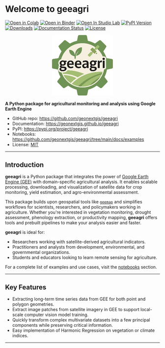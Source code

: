 # Welcome to geeagri

[![Open in Colab](https://colab.research.google.com/assets/colab-badge.svg)](https://colab.research.google.com/github/geonextgis/geeagri/blob/main)
[![Open in Binder](https://mybinder.org/badge_logo.svg)](https://mybinder.org/v2/gh/geonextgis/geeagri/main?labpath=notebooks%2Fintro.ipynb)
[![Open In Studio Lab](https://studiolab.sagemaker.aws/studiolab.svg)](https://studiolab.sagemaker.aws/import/github/geonextgis/geeagri/blob/main/notebooks/intro.ipynb)
[![PyPI Version](https://img.shields.io/pypi/v/geeagri.svg)](https://pypi.org/project/geeagri)
[![Downloads](https://static.pepy.tech/badge/geeagri)](https://pepy.tech/project/geeagri)
[![Documentation Status](https://github.com/geonextgis/geeagri/workflows/docs/badge.svg)](https://geonextgis.github.io/geeagri)
[![License](https://img.shields.io/badge/License-MIT-yellow.svg)](https://opensource.org/licenses/MIT)

<div align="center">
  <a href="https://geonextgis.github.io/geeagri">
    <img src="https://raw.githubusercontent.com/geonextgis/geeagri/main/docs/assets/logo.png" alt="logo" width="200"/>
  </a>
</div>

**A Python package for agricultural monitoring and analysis using Google Earth Engine**

- GitHub repo: <https://github.com/geonextgis/geeagri>
- Documentation: <https://geonextgis.github.io/geeagri>
- PyPI: <https://pypi.org/project/geeagri>
- Notebooks: <https://github.com/geonextgis/geeagri/tree/main/docs/examples>
- License: [MIT](https://opensource.org/licenses/MIT)

---

## Introduction

**geeagri** is a Python package that integrates the power of [Google Earth Engine (GEE)](https://earthengine.google.com/) with domain-specific agricultural analysis. It enables scalable processing, downloading, and visualization of satellite data for crop monitoring, yield estimation, and agro-environmental assessment.

This package builds upon geospatial tools like [`geemap`](https://github.com/gee-community/geemap) and simplifies workflows for scientists, researchers, and policymakers working in agriculture. Whether you're interested in vegetation monitoring, drought assessment, phenology extraction, or productivity mapping, **geeagri** offers tools and prebuilt pipelines to make your analysis easier and faster.

**geeagri** is ideal for:

- Researchers working with satellite-derived agricultural indicators.
- Practitioners and analysts from development, environmental, and governmental organizations.
- Students and educators looking to learn remote sensing for agriculture.

For a complete list of examples and use cases, visit the [notebooks](https://github.com/geonextgis/geeagri/tree/main/docs/examples) section.

---

## Key Features

- Extracting long-term time series data from GEE for both point and polygon geometries.
- Extract image patches from satellite imagery in GEE to support local-scale computer vision model training.
- Quickly transform complex multivariate datasets into a few principal components while preserving critical information.
- Easy implementation of Harmonic Regression on vegetation or climate indices.

---